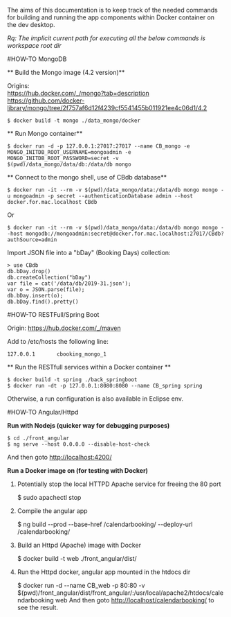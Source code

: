 The aims of this documentation is to keep track of the needed commands for building and running the app components within Docker container on the dev desktop.

*Rq: The implicit current path for executing all the below commands is workspace root dir*

#HOW-TO MongoDB

** Build the Mongo image (4.2 version)**

Origins:  
https://hub.docker.com/_/mongo?tab=description  
https://github.com/docker-library/mongo/tree/2f757af6d12f4239cf5541455b011921ee4c06d1/4.2

	$ docker build -t mongo ./data_mongo/docker

** Run Mongo container**

	$ docker run -d -p 127.0.0.1:27017:27017 --name CB_mongo -e MONGO_INITDB_ROOT_USERNAME=mongoadmin -e MONGO_INITDB_ROOT_PASSWORD=secret -v $(pwd)/data_mongo/data/db:/data/db mongo
	
** Connect to the mongo shell, use of CBdb database**

	$ docker run -it --rm -v $(pwd)/data_mongo/data:/data/db mongo mongo -u mongoadmin -p secret --authenticationDatabase admin --host docker.for.mac.localhost CBdb
Or

	$ docker run -it --rm -v $(pwd)/data_mongo/data:/data/db mongo mongo --host mongodb://mongoadmin:secret@docker.for.mac.localhost:27017/CBdb?authSource=admin
	
Import JSON file into a "bDay" (Booking Days) collection:

	> use CBdb
	db.bDay.drop()
	db.createCollection("bDay")
	var file = cat('/data/db/2019-31.json');
	var o = JSON.parse(file); 
	db.bDay.insert(o);
	db.bDay.find().pretty()

#HOW-TO RESTFull/Spring Boot

Origin: https://hub.docker.com/_/maven  

Add to /etc/hosts the following line: 

	127.0.0.1       cbooking_mongo_1


** Run the RESTfull services within a Docker container **    

	$ docker build -t spring ./back_springboot
	$ docker run -dt -p 127.0.0.1:8080:8080 --name CB_spring spring

Otherwise, a run configuration is also available in Eclipse env.

#HOW-TO Angular/Httpd

**Run with Nodejs (quicker way for debugging purposes)**

	$ cd ./front_angular
	$ ng serve --host 0.0.0.0 --disable-host-check
And then goto [http://localhost:4200/](http://localhost:4200/)
	
**Run a Docker image on (for testing with Docker)**

1) Potentially stop the local HTTPD Apache service for freeing the 80 port

	$ sudo apachectl stop
	
2) Compile the angular app
	
	$ ng build --prod --base-href /calendarbooking/ --deploy-url /calendarbooking/
	
3) Build an Httpd (Apache) image with Docker

	$ docker build -t web ./front_angular/dist/
	
4) Run the Httpd docker, angular app mounted in the htdocs dir

	$ docker run -d --name CB_web -p 80:80 -v $(pwd)/front_angular/dist/front_angular/:/usr/local/apache2/htdocs/calendarbooking web
And then goto [http://localhost/calendarbooking/](http://localhost/calendarbooking/) to see the result.

